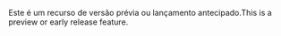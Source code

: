 <span data-ttu-id="6d36c-101">Este é um recurso de versão prévia ou lançamento antecipado.</span><span class="sxs-lookup"><span data-stu-id="6d36c-101">This is a preview or early release feature.</span></span>